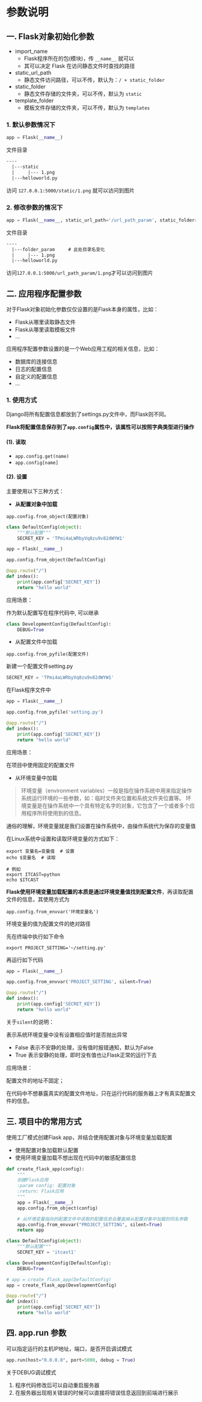 # 参数说明

## 一. Flask对象初始化参数

- import_name
  - Flask程序所在的包(模块)，传 `__name__` 就可以
  - 其可以决定 Flask 在访问静态文件时查找的路径
- static_url_path
  - 静态文件访问路径，可以不传，默认为：`/ + static_folder`
- static_folder
  - 静态文件存储的文件夹，可以不传，默认为 `static`
- template_folder
  - 模板文件存储的文件夹，可以不传，默认为 `templates`

### 1. 默认参数情况下

```python
app = Flask(__name__)
```

文件目录

```tex
----
  |---static
  |     |--- 1.png
  |---helloworld.py
```

访问 `127.0.0.1:5000/static/1.png` 就可以访问到图片

### 2. 修改参数的情况下

```python
app = Flask(__name__, static_url_path='/url_path_param', static_folder='folder_param')
```

文件目录

```tex
----
  |---folder_param     # 此处目录名变化
  |     |--- 1.png
  |---helloworld.py
```

访问`127.0.0.1:5000/url_path_param/1.png`才可以访问到图片

## 二. 应用程序配置参数

对于Flask对象初始化参数仅仅设置的是Flask本身的属性，比如：

- Flask从哪里读取静态文件
- Flask从哪里读取模板文件
- ...

应用程序配置参数设置的是一个Web应用工程的相关信息，比如：

- 数据库的连接信息
- 日志的配置信息
- 自定义的配置信息
- ...

### 1. 使用方式

Django将所有配置信息都放到了settings.py文件中，而Flask则不同。

**Flask将配置信息保存到了`app.config`属性中，该属性可以按照字典类型进行操作**

#### (1). 读取

- `app.config.get(name)`
- `app.config[name]`

#### (2). 设置

主要使用以下三种方式：

- **从配置对象中加载**

`app.config.from_object(配置对象)`

```python
class DefaultConfig(object):
    """默认配置"""
    SECRET_KEY = 'TPmi4aLWRbyVq8zu9v82dWYW1'

app = Flask(__name__)

app.config.from_object(DefaultConfig)

@app.route("/")
def index():
    print(app.config['SECRET_KEY'])
    return "hello world"
```

应用场景：

作为默认配置写在程序代码中, 可以继承

```python
class DevelopmentConfig(DefaultConfig):
    DEBUG=True
```

- 从配置文件中加载

`app.config.from_pyfile(配置文件)`

新建一个配置文件setting.py

```python
SECRET_KEY = 'TPmi4aLWRbyVq8zu9v82dWYW1'
```

在Flask程序文件中

```python
app = Flask(__name__)

app.config.from_pyfile('setting.py')

@app.route("/")
def index():
    print(app.config['SECRET_KEY'])
    return "hello world"
```

应用场景：

在项目中使用固定的配置文件

- 从环境变量中加载

> 环境变量（environment variables）一般是指在操作系统中用来指定操作系统运行环境的一些参数，如：临时文件夹位置和系统文件夹位置等。 环境变量是在操作系统中一个具有特定名字的对象，它包含了一个或者多个应用程序所将使用到的信息。

通俗的理解，环境变量就是我们设置在操作系统中，由操作系统代为保存的变量值

在Linux系统中设置和读取环境变量的方式如下：

```text
export 变量名=变量值  # 设置
echo $变量名  # 读取

# 例如
export ITCAST=python
echo $ITCAST
```

**Flask使用环境变量加载配置的本质是通过环境变量值找到配置文件**，再读取配置文件的信息，其使用方式为

`app.config.from_envvar('环境变量名')`

环境变量的值为配置文件的绝对路径

先在终端中执行如下命令

```shell
export PROJECT_SETTING='~/setting.py'
```

再运行如下代码

```python
app = Flask(__name__)

app.config.from_envvar('PROJECT_SETTING', silent=True)

@app.route("/")
def index():
    print(app.config['SECRET_KEY'])
    return "hello world"
```

关于`silent`的说明：

表示系统环境变量中没有设置相应值时是否抛出异常

- False 表示不安静的处理，没有值时报错通知，默认为False
- True 表示安静的处理，即时没有值也让Flask正常的运行下去

应用场景：

配置文件的地址不固定；

在代码中不想暴露真实的配置文件地址，只在运行代码的服务器上才有真实配置文件的信息。

## 三. 项目中的常用方式

使用工厂模式创建Flask app，并结合使用配置对象与环境变量加载配置

- 使用配置对象加载默认配置
- 使用环境变量加载不想出现在代码中的敏感配置信息

```python
def create_flask_app(config):
    """
    创建Flask应用
    :param config: 配置对象
    :return: Flask应用
    """
    app = Flask(__name__)
    app.config.from_object(config)

    # 从环境变量指向的配置文件中读取的配置信息会覆盖掉从配置对象中加载的同名参数
    app.config.from_envvar("PROJECT_SETTING", silent=True)
    return app

class DefaultConfig(object):
    """默认配置"""
    SECRET_KEY = 'itcast1'

class DevelopmentConfig(DefaultConfig):
    DEBUG=True

# app = create_flask_app(DefaultConfig)
app = create_flask_app(DevelopmentConfig)

@app.route("/")
def index():
    print(app.config['SECRET_KEY'])
    return "hello world"
```

## 四. app.run 参数

可以指定运行的主机IP地址，端口，是否开启调试模式

```python
app.run(host="0.0.0.0", port=5000, debug = True)
```

关于DEBUG调试模式

1. 程序代码修改后可以自动重启服务器
2. 在服务器出现相关错误的时候可以直接将错误信息返回到前端进行展示

